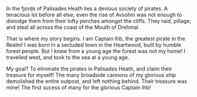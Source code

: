 In the fjords of Palisades Heath lies a devious society of pirates. A tenacious lot before all else; even the rise of Avsohm was not enough to dislodge them from their lofty perches amongst the cliffs. They raid, pillage, and steal all across the coast of the Mouth of Drehmal.

That is where my story begins. I am Captain Ihb, the greatest pirate in the Realm! I was born in a secluded town in the Heartwood, built by humble forest people. But I knew from a young age the forest was not my home! I travelled west, and took to the sea at a young age.

My goal? To eliminate the pirates in Palisades Heath, and claim their treasure for myself! The many broadside cannons of my glorious ship demolished the entire outpost, and left nothing behind. Their treasure was mine! The first sucess of many for the glorious Captain Ihb!